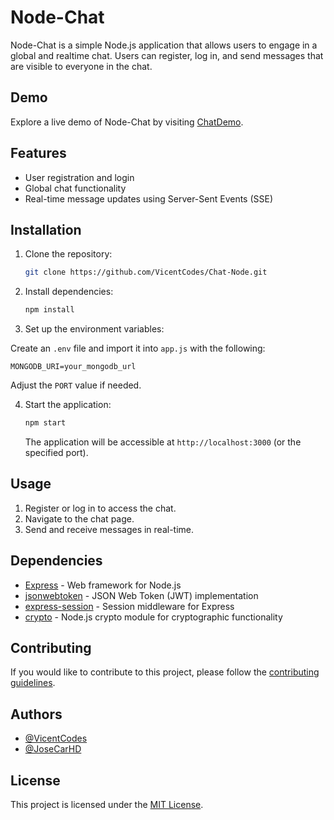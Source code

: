 # Node-Chat

Node-Chat is a simple Node.js application that allows users to engage in a global and realtime chat. Users can register, log in, and send messages that are visible to everyone in the chat.

## Demo

Explore a live demo of Node-Chat by visiting [ChatDemo](https://chatweb-j27h.onrender.com).

## Features

- User registration and login
- Global chat functionality
- Real-time message updates using Server-Sent Events (SSE)

## Installation

1. Clone the repository:

   ```bash
   git clone https://github.com/VicentCodes/Chat-Node.git
   ```

2. Install dependencies:

   ```bash
   npm install
   ```

3. Set up the environment variables:

  Create an `.env` file and import it into `app.js` with the following:

   ```
   MONGODB_URI=your_mongodb_url
   ```

   Adjust the `PORT` value if needed.

4. Start the application:

   ```bash
   npm start
   ```

   The application will be accessible at `http://localhost:3000` (or the specified port).

## Usage

1. Register or log in to access the chat.
2. Navigate to the chat page.
3. Send and receive messages in real-time.

## Dependencies

- [Express](https://expressjs.com/) - Web framework for Node.js
- [jsonwebtoken](https://www.npmjs.com/package/jsonwebtoken) - JSON Web Token (JWT) implementation
- [express-session](https://www.npmjs.com/package/express-session) - Session middleware for Express
- [crypto](https://nodejs.org/api/crypto.html) - Node.js crypto module for cryptographic functionality

## Contributing

If you would like to contribute to this project, please follow the [contributing guidelines](CONTRIBUTING.md).


## Authors

- [@VicentCodes](https://www.github.com/VicentCodes)
- [@JoseCarHD](https://www.github.com/JoseCarHD)



## License

This project is licensed under the [MIT License](LICENSE).

